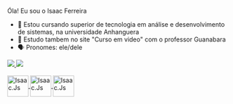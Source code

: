 Óla! Eu sou o Isaac Ferreira

- 📒 Estou cursando superior de tecnologia em análise e desenvolvimento de sistemas, na universidade Anhanguera 
- 📲 Estudo tambem no site "Curso em video" com o professor Guanabara 
- 🗣️ Pronomes: ele/dele

<div>

<a href="https://github.com/Ferreiraisaac/Isaac-ferreira-/edit/main/README.md ">
<img heigth="188em" src="https://github-readme-stats.vercel.app/api?username=IsaacFerreira&show_icons=true&bg_color=00000000"/>

<img heigth="188em" src="https://github-readme-stats.vercel.app/api/top-langs/?username=IsaacFerreira&layout=compact&langs_count-16&theme=dracula" />

</div>

<div style="display: inline_block"><br>
<img align="center" alt="Isaac.Js" height="48" src=" ">
<img align="center" alt="Isaac.Js" height="48" src=" ">
<img align="center" alt="Isaac.Js" height="48" src=" ">
</div>

##
